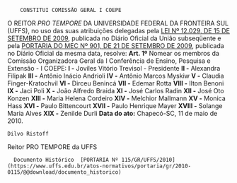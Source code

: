         CONSTITUI COMISSÃO GERAL I COEPE  

 O REITOR *PRO TEMPORE*  DA UNIVERSIDADE FEDERAL DA FRONTEIRA SUL (UFFS), no uso das suas atribuições delegadas pela [LEI Nº 12.029, DE 15 DE SETEMBRO DE 2009](http://www.planalto.gov.br/ccivil_03/_Ato2007-2010/2009/Lei/L12029.htm), publicada no Diário Oficial da União subseqüente e pela [PORTARIA DO MEC Nº 901, DE 21 DE SETEMBRO DE 2009](http://portal.mec.gov.br/dmdocuments/port901.pdf), publicada no Diário Oficial da mesma data, resolve:   **Art. 1º**  Nomear os membros da Comissão Organizadora Geral da I Conferência de Ensino, Pesquisa e Extensão - I COEPE: **I -**  Joviles Vitório Trevisol - Presidente **II -**  Alexandra Filipak **III -**  Antônio Inácio Andrioli **IV -**  Antônio Marcos Myskiw **V -**  Claudia Finger-Kratochvil **VI -**  Dirceu Benincá **VII -**  Edemar Rotta **VIII -**  Ilton Benoni **IX -**  Jaci Poli **X -**  João Alfredo Braida **XI -**  José Carlos Radin **XII -**  José Oto Konzen **XIII -**  Maria Helena Cordeiro **XIV -**  Melchior Mallmann **XV -**  Monica Hass **XVI -**  Paulo Bittencourt **XVII -**  Paulo Henrique Mayer **XVIII -**  Solange Maria Alves **XIX -**  Zenilde Durli        **Data do ato:** Chapecó-SC, 11 de maio de 2010.   
 

    Dilvo Ristoff   
 Reitor PRO TEMPORE da UFFS 

      Documento Histórico  [PORTARIA Nº 115/GR/UFFS/2010](https://www.uffs.edu.br/atos-normativos/portaria/gr/2010-0115/@@download/documento_historico)     
      